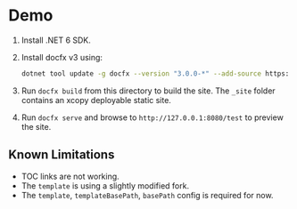 # Demo

1. Install .NET 6 SDK.
2. Install docfx v3 using:

    ```bash
    dotnet tool update -g docfx --version "3.0.0-*" --add-source https://docfx.pkgs.visualstudio.com/docfx/_packaging/docs-public-packages/nuget/v3/index.json
    ```

2. Run `docfx build` from this directory to build the site. The `_site` folder contains an xcopy deployable static site.

3. Run `docfx serve` and browse to `http://127.0.0.1:8080/test` to preview the site.

## Known Limitations

- TOC links are not working.
- The `template` is using a slightly modified fork.
- The `template`, `templateBasePath`, `basePath` config is required for now.